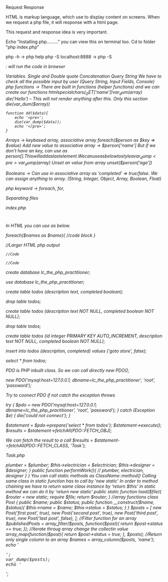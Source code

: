 Request
Response

HTML is markup language, which use to display content on screens. When we request a php file, it will response with a html page. 

This request and response idea is very important. 

Echo “Installing php………” you can view this on terminal too. Cd to folder “php index.php”

php -h → php help
php -S localhost:8888 → php -S <address>:<port> will run the code in browser

Variables.
Single and Double quote
Concatenation
Query String
We have to check all the possible input by user (Query String, Input Fields, Console)
php functions → There are built in functions (helper functions) and we can create our functions
	htmlspecialchars($_GET[‘name’])
	var_dum($array)
	die(‘Hello’) – This will not render anything after this. Only this section
		die(var_dum($array))

	function dd($data){
		echo '<pre>';
		die(var_dump($data));
		echo '</pre>';
	}


Arrays → 
	keybased array, associative array 
	foreach($person as $key => $value)
	Add new value to associative array → $person[‘name’]
	But if we don’t have an key, can use as $person[]. This will add as last element.
	We can use as below to style a var_dump
		<pre>var_dump($array)</pre>
	Unset an value from array unset($person[‘age’])

Booleans → Can use in associative array as ‘completed’ => true/false. We can assign anything to 	array. (String, Integer, Object, Array, Boolean, Float)
	
php keyword → foreach, for, 


Separating files

index.php

<?php
$name = 'Arafath';
require('index.view.php');


index.view.php

<body>
<h1><?=$name?></h1>
</body>

In HTML you can use as below.

foreach($names as $name){
//code block
}

<?php foreach($names as $name) : ?>
//Larger HTML php output
<?php endforeach; ?>

<?php if(condition) : ?>
	//Code
<?php else : ?>
	//Code
<?php endif; ?>

create database lc_the_php_practitioner;

use database lc_the_php_practitioner;

create table todos (description text, completed boolean);

drop table todos;

create table todos (description text NOT NULL, completed boolean NOT NULL);

drop table todos;

create table todos (id integer PRIMARY KEY AUTO_INCREMENT, description text NOT NULL, completed boolean NOT NULL);

insert into todos (description, completed) values ('goto store', false);

select * from todos;

PDO is PHP inbuilt class. So we can call directly new PDO();

new PDO('mysql:host=127.0.0.1; dbname=lc_the_php_practitioner', 'root', 'password');


Try to coonect PDO if not catch the exception throws

try {
	$pdo = new PDO('mysql:host=127.0.0.1; dbname=lc_the_php_practitioner', 'root', 'password');	
} catch (Exception $e) {
	die('could not connect');
}


$statement = $pdo->prepare('select * from todos');
$statement->execute();
$results = $statement->fetchAll(PDO::FETCH_OBJ);

We can fetch the result to a call
$results = $statement->fetchAll(PDO::FETCH_CLASS, 'Task');

Task.php

<?php
class Task {
    public $description;
    public $complete;
}

class Database{
	public static make(){

	}
}

By static method we can use class as Database::make without making an instance. 


Contractor needs electricion, plumber, designer to do a task

So we hire contractor with all these three

Yes. Contractor also can do these three. But the task will be little bit slower. 


class Contractor {

	private $plumber;
	private $electrician;
	private $designer;

	public function __construct($plumber, $electrician, $designer){
		$this->plumber = $plumber;
		$this->electrician = $electrician;
		$this->designer = $designer;
	}

	public function performWork(){
		// plumber, electrician, designer
	}
}

You can call static methods as ClassName::method()
Calling same class in static function has to call by 'new static'
In order to method chaining we have to return same class instance by 'return $this' in static method we can do it by 'return new static'

public static function load($file){
	$router = new static;
	require $file;
	return $router;
}


//array functions

class Post {
    public $name;
    public $status;

    public function __construct($name, $status){
        $this->name = $name;
        $this->status = $status;
    }
}

$posts = [
    new Post('first post', true),
    new Post('second post', true),
    new Post('third post', true),
    new Post('last post', false),
];

//Filter function for an array
$publishedPosts = array_filter($posts, function($post){
    return $post->status == true;
});

//Iterate throug array change the collectin value
array_map(function($post){
    return $post->status = true;
}, $posts);

//Return only single column to an array
$names = array_column($posts, 'name');


echo '<pre>';
var_dump($posts);
echo '</pre>';





